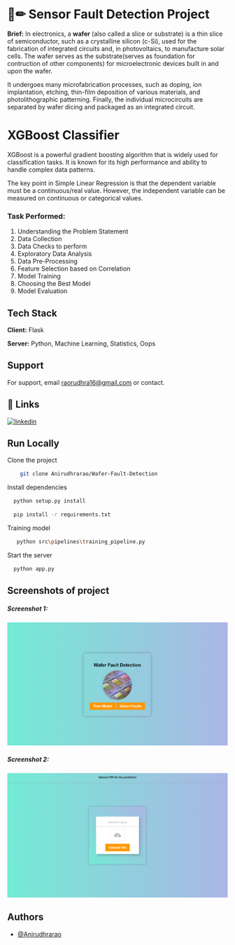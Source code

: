# 📄✏ Sensor Fault Detection Project
**Brief:** In electronics, a **wafer** (also called a slice or substrate) is a thin slice of semiconductor, such as a crystalline silicon (c-Si), used for the fabrication of integrated circuits and, in photovoltaics, to manufacture solar cells. The wafer serves as the substrate(serves as foundation for contruction of other components) for microelectronic devices built in and upon the wafer. 

It undergoes many microfabrication processes, such as doping, ion implantation, etching, thin-film deposition of various materials, and photolithographic patterning. Finally, the individual microcircuits are separated by wafer dicing and packaged as an integrated circuit.



# XGBoost Classifier
XGBoost is a powerful gradient boosting algorithm that is widely used for classification tasks. It is known for its high performance and ability to handle complex data patterns.

The key point in Simple Linear Regression is that the dependent variable must be a continuous/real value. However, the independent variable can be measured on continuous or categorical values.
### Task Performed:
1. Understanding the Problem Statement
2. Data Collection
3. Data Checks to perform
4. Exploratory Data Analysis
5. Data Pre-Processing
6. Feature Selection based on Correlation
7. Model Training
8. Choosing the Best Model
9. Model Evaluation


## Tech Stack

**Client:** Flask

**Server:** Python, Machine Learning, Statistics, Oops


## Support

For support, email raorudhra16@gmail.com or contact.


## 🔗 Links
[![linkedin](https://img.shields.io/badge/linkedin-0A66C2?style=for-the-badge&logo=linkedin&logoColor=white)](https://www.linkedin.com/in/rao-anirudhra-aa013b240/)


## Run Locally

Clone the project

```bash
    git clone Anirudhrarao/Wafer-Fault-Detection
```

Install dependencies

```bash
  python setup.py install
```

```bash
  pip install -r requirements.txt
```
Training model 

```bash
   python src\pipelines\training_pipeline.py
```

Start the server

```bash
  python app.py
```


## Screenshots of project
##### Screenshot 1:
![App Screenshot](https://raw.githubusercontent.com/Anirudhrarao/Wafer-Fault-Detection/main/screenshot/wafer1.png)
##### Screenshot 2:
![App Screenshot](https://raw.githubusercontent.com/Anirudhrarao/Wafer-Fault-Detection/main/screenshot/wafer2.png)

## Authors

- [@Anirudhrarao](https://github.com/Anirudhrarao)
